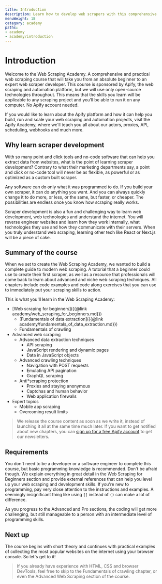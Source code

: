 ```yaml
---
title: Introduction
description: Learn how to develop web scrapers with this comprehensive and practical course. From beginner to expert.
menuWeight: 18
category: academy
paths:
- academy
- academy/introduction
---
```


# [](#introduction) Introduction

Welcome to the Web Scraping Academy. A comprehensive and practical web scraping course that will take you from an absolute beginner to an expert web scraper developer. This course is sponsored by Apify, the web scraping and automation platform, but we will use only open-source technologies throughout. This means that the skills you learn will be applicable to any scraping project and you'll be able to run it on any computer. No Apify account needed.

If you would like to learn about the Apify platform and how it can help you build, run and scale your web scraping and automation projects, visit the Apify Academy, where we'll teach you all about our actors, proxies, API, scheduling, webhooks and much more.

## [](#why-learn) Why learn scraper development

With so many point and click tools and no-code software that can help you extract data from websites, what is the point of learning scraper development? Contrary to what their marketing departments say, a point and click or no-code tool will never be as flexible, as powerful or as optimized as a custom built scraper.

Any software can do only what it was programmed to do. If you build your own scraper, it can do anything you want. And you can always quickly change it to do more, or less, or the same, but faster, or cheaper. The possibilities are endless once you know how scraping really works.

Scraper development is also a fun and challenging way to learn web development, web technologies and understand the internet. You will reverse engineer websites and learn how they work internally, what technologies they use and how they communicate with their servers. When you truly understand web scraping, learning other tech like React or Next.js will be a piece of cake.

## [](#summary) Summary of the course

When we set to create the Web Scraping Academy, we wanted to build a complete guide to modern web scraping. A tutorial that a beginner could use to create their first scraper, as well as a resource that professionals will come back to learn about advanced and niche web scraping techniques. All chapters include code examples and code along exercises that you can use to immediately put your scraping skills to action.

This is what you'll learn in the Web Scraping Academy:

* [Web scraping for beginners]({{@link academy/web_scraping_for_beginners.md}})
  * [Fundamentals of data extraction]({{@link academy/fundamentals_of_data_extraction.md}})
  * Fundamentals of crawling
* Advanced web scraping
  * Advanced data extraction techniques
    * API scraping
    * JavaScript rendering and dynamic pages
    * Data in JavaScript objects
  * Advanced crawling techniques
    * Navigation with POST requests
    * Emulating API pagination
    * GraphQL scraping
  * Anti*scraping protection
    * Proxies and staying anonymous
    * Captchas and human behavior
    * Web application firewalls
* Expert topics
  * Mobile app scraping
  * Overcoming result limits

> We release the course content as soon as we write it, instead of launching it all at the same time much later. If you want to get notified about new chapters, you can [sign up for a free Apify account](https://apify.com/sign-up) to get our newsletters.

## [](#requirements) Requirements

You don't need to be a developer or a software engineer to complete this course, but basic programming knowledge is recommended. Don't be afraid though. We explain everything in great detail in the Web Scraping for Beginners section and provide external references that can help you level up your web scraping and development skills. If you're new to programming, pay very close attention to the instructions and examples. A seemingly insignificant thing like using `[]` instead of `()` can make a lot of difference.

As you progress to the Advanced and Pro sections, the coding will get more challenging, but still manageable to a person with an intermediate level of programming skills.

## [](#next) Next up

The course begins with short theory and continues with practical examples of collecting the most popular websites on the internet using your browser console. So let's get to it!

> If you already have experience with HTML, CSS and browser DevTools, feel free to skip to the Fundamentals of crawling chapter, or even the Advanced Web Scraping section of the course.
